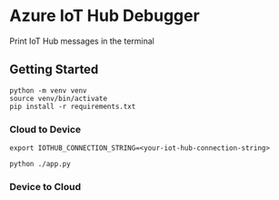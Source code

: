 # Azure IoT Hub Debugger

Print IoT Hub messages in the terminal

## Getting Started

```
python -m venv venv
source venv/bin/activate
pip install -r requirements.txt
```

### Cloud to Device

```
export IOTHUB_CONNECTION_STRING=<your-iot-hub-connection-string>

python ./app.py
```

### Device to Cloud

```

```

